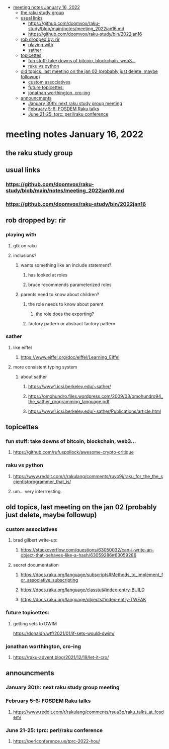 - [meeting notes January 16, 2022](#org603c545)
  - [the raku study group](#org9c2200a)
  - [usual links](#orgb36e57f)
    - [<https://github.com/doomvox/raku-study/blob/main/notes/meeting_2022jan16.md>](#org61c284f)
    - [<https://github.com/doomvox/raku-study/bin/2022jan16>](#org99fd479)
  - [rob dropped by: rir](#org9c81dea)
    - [playing with](#org96fab4f)
    - [sather](#org6078ef4)
  - [topicettes](#orge1c8a20)
    - [fun stuff: take downs of bitcoin, blockchain, web3&#x2026;](#org4c0e86f)
    - [raku vs python](#org69f1778)
  - [old topics, last meeting on the jan 02 (probably just delete, maybe followup)](#orgd8dc012)
    - [custom associatives](#orga939e2e)
    - [future topicettes:](#orgf2811d9)
    - [jonathan worthington, cro-ing](#orgd5c3b67)
  - [announcments](#orged80cf7)
    - [January 30th: next raku study group meeting](#orgfb40afa)
    - [February 5-6: FOSDEM Raku talks](#org5b753c3)
    - [June 21-25: tprc: perl/raku conference](#org1e06091)


<a id="org603c545"></a>

# meeting notes January 16, 2022


<a id="org9c2200a"></a>

## the raku study group


<a id="orgb36e57f"></a>

## usual links


<a id="org61c284f"></a>

### <https://github.com/doomvox/raku-study/blob/main/notes/meeting_2022jan16.md>


<a id="org99fd479"></a>

### <https://github.com/doomvox/raku-study/bin/2022jan16>


<a id="org9c81dea"></a>

## rob dropped by: rir


<a id="org96fab4f"></a>

### playing with

1.  gtk on raku

2.  inclusions?

    1.  wants something like an include statement?
    
        1.  has looked at roles
        
        2.  bruce recommends parameterized roles
    
    2.  parents need to know about children?
    
        1.  the role needs to know about parent
        
            1.  the role does the exporting?
        
        2.  factory pattern or abstract factory pattern


<a id="org6078ef4"></a>

### sather

1.  like eiffel

    1.  <https://www.eiffel.org/doc/eiffel/Learning_Eiffel>

2.  more consistent typing system

    1.  about sather
    
        1.  <https://www1.icsi.berkeley.edu/~sather/>
        
        2.  <https://omohundro.files.wordpress.com/2009/03/omohundro94_the_sather_programming_language.pdf>
        
        3.  <https://www1.icsi.berkeley.edu/~sather/Publications/article.html>


<a id="orge1c8a20"></a>

## topicettes


<a id="org4c0e86f"></a>

### fun stuff: take downs of bitcoin, blockchain, web3&#x2026;

1.  <https://github.com/rufuspollock/awesome-crypto-critique>


<a id="org69f1778"></a>

### raku vs python

1.  <https://www.reddit.com/r/rakulang/comments/ruyo9j/raku_for_the_the_scientistprogrammer_that_is/>

2.  um&#x2026; very interrresting.


<a id="orgd8dc012"></a>

## old topics, last meeting on the jan 02 (probably just delete, maybe followup)


<a id="orga939e2e"></a>

### custom associatives

1.  brad gilbert write-up:

    1.  <https://stackoverflow.com/questions/63050032/can-i-write-an-object-that-behaves-like-a-hash/63059286#63059286>

2.  secret documentation

    1.  <https://docs.raku.org/language/subscripts#Methods_to_implement_for_associative_subscripting>
    
    2.  <https://docs.raku.org/language/classtut#index-entry-BUILD>
    
    3.  <https://docs.raku.org/language/objects#index-entry-TWEAK>


<a id="orgf2811d9"></a>

### future topicettes:

1.  getting sets to DWIM

    <https://donaldh.wtf/2021/01/if-sets-would-dwim/>


<a id="orgd5c3b67"></a>

### jonathan worthington, cro-ing

1.  <https://raku-advent.blog/2021/12/19/let-it-cro/>


<a id="orged80cf7"></a>

## announcments


<a id="orgfb40afa"></a>

### January 30th: next raku study group meeting


<a id="org5b753c3"></a>

### February 5-6: FOSDEM Raku talks

1.  <https://www.reddit.com/r/rakulang/comments/rsua3p/raku_talks_at_fosdem/>


<a id="org1e06091"></a>

### June 21-25: tprc: perl/raku conference

1.  <https://perlconference.us/tprc-2022-hou/>
